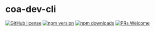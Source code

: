# coa-dev-cli

[![GitHub license](https://img.shields.io/badge/license-MIT-green.svg?style=flat-square)](LICENSE)
[![npm version](https://img.shields.io/npm/v/coa-dev-cli.svg?style=flat-square)](https://www.npmjs.org/package/coa-dev-cli)
[![npm downloads](https://img.shields.io/npm/dm/coa-dev-cli.svg?style=flat-square)](http://npm-stat.com/charts.html?package=coa-dev-cli)
[![PRs Welcome](https://img.shields.io/badge/PRs-welcome-brightgreen.svg?style=flat-square)](https://github.com/coajs/coa-dev-cli/pulls)
